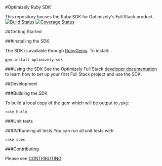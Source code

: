 #Optimizely Ruby SDK

This repository houses the Ruby SDK for Optimizely's Full Stack product.
[![Build Status](https://travis-ci.com/optimizely/optimizely-testing-sdk-ruby.svg?token=xoLe5GgfDMgLPXDntAq3&branch=master)](https://travis-ci.com/optimizely/optimizely-testing-sdk-ruby)
[![Coverage Status](https://coveralls.io/repos/github/optimizely/optimizely-testing-sdk-ruby/badge.svg?branch=master&t=ZHDjST)](https://coveralls.io/github/optimizely/optimizely-testing-sdk-ruby?branch=master)

##Getting Started

###Installing the SDK

The SDK is available through [RubyGems](https://rubygems.org/gems/optimizely-sdk). To install:

```
gem install optimizely-sdk
```

###Using the SDK
See the Optimizely Full Stack [developer documentation](http://developers.optimizely.com/server/reference/index.html) to learn how to set up your first Full Stack project and use the SDK.

##Development

###Building the SDK

To build a local copy of the gem which will be output to `/pkg`:

```
rake build
```

###Unit tests

#####Running all tests
You can run all unit tests with:

```
rake spec
```

###Contributing

Please see [CONTRIBUTING](CONTRIBUTING.md).
